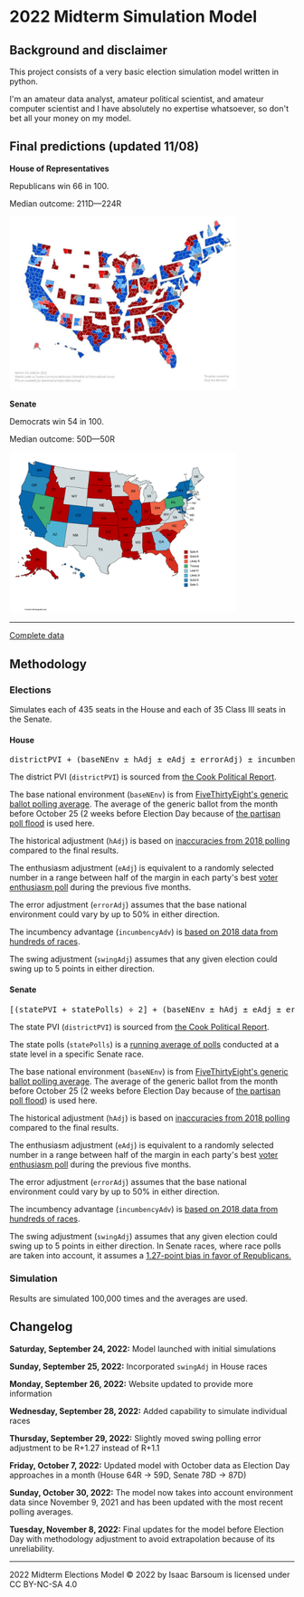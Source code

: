 # 2022 Midterm Simulation Model

## Background and disclaimer 

This project consists of a very basic election simulation model written in python.

I'm an amateur data analyst, amateur political scientist, and amateur computer scientist and I have absolutely no expertise whatsoever, so don't bet all your money on my model.

## Final predictions (updated 11/08)

**House of Representatives**

Republicans win 66 in 100.

Median outcome: 211D—224R

<img src="/house.jpeg" style="width:400px"/>

**Senate**

Democrats win 54 in 100.

Median outcome: 50D—50R

<img src="/senate.png" style="width: 400px"/>

___

[Complete data](https://docs.google.com/spreadsheets/d/18CSP80JpkXuYXhX5u1iGQfeIt-Fi-lNSpQVz-ffnIPc/edit?usp=sharing)

## Methodology

### Elections
Simulates each of 435 seats in the House and each of 35 Class III seats in the Senate.

#### House

<pre>districtPVI + (baseNEnv ± hAdj ± eAdj ± errorAdj) ± incumbencyAdv + swingAdj = election result</pre>


The district PVI (<code>districtPVI</code>) is sourced from [the Cook Political Report](https://www.cookpolitical.com/cook-pvi/2022-partisan-voting-index/district-map-and-list).

The base national environment (<code>baseNEnv</code>) is from [FiveThirtyEight's generic ballot polling average](https://projects.fivethirtyeight.com/polls/generic-ballot/). The average of the generic ballot from the month before October 25 (2 weeks before Election Day because of [the partisan poll flood](https://www.politico.com/news/2022/11/01/biden-gap-senate-surveys-00064362) is used here. 

The historical adjustment (<code>hAdj</code>) is based on [inaccuracies from 2018 polling](https://projects.fivethirtyeight.com/polls/generic-ballot/2018/) compared to the final results.

The enthusiasm adjustment (<code>eAdj</code>) is equivalent to a randomly selected number in a range between half of the margin in each party's best [voter enthusiasm poll](https://morningconsult.com/2022-midterm-elections-tracker/) during the previous five months.

The error adjustment (<code>errorAdj</code>) assumes that the base national environment could vary by up to 50% in either direction.

The incumbency advantage (<code>incumbencyAdv</code>) is [based on 2018 data from hundreds of races](https://fivethirtyeight.com/features/how-much-was-incumbency-worth-in-2018/).

The swing adjustment (<code>swingAdj</code>) assumes that any given election could swing up to 5 points in either direction.

#### Senate 

<pre>[(statePVI + statePolls) ÷ 2] + (baseNEnv ± hAdj ± eAdj ± errorAdj) ± incumbencyAdv + swingAdj = election result</pre>

The state PVI (<code>districtPVI</code>) is sourced from [the Cook Political Report](https://www.cookpolitical.com/cook-pvi/2022-partisan-voting-index/state-map-and-list).

The state polls (<code>statePolls</code>) is a [running average of polls](https://projects.fivethirtyeight.com/polls/) conducted at a state level in a specific Senate race.

The base national environment (<code>baseNEnv</code>) is from [FiveThirtyEight's generic ballot polling average](https://projects.fivethirtyeight.com/polls/generic-ballot/). The average of the generic ballot from the month before October 25 (2 weeks before Election Day because of [the partisan poll flood](https://www.politico.com/news/2022/11/01/biden-gap-senate-surveys-00064362)) is used here. 

The historical adjustment (<code>hAdj</code>) is based on [inaccuracies from 2018 polling](https://projects.fivethirtyeight.com/polls/generic-ballot/2018/) compared to the final results.

The enthusiasm adjustment (<code>eAdj</code>) is equivalent to a randomly selected number in a range between half of the margin in each party's best [voter enthusiasm poll](https://morningconsult.com/2022-midterm-elections-tracker/) during the previous five months.

The error adjustment (<code>errorAdj</code>) assumes that the base national environment could vary by up to 50% in either direction.

The incumbency advantage (<code>incumbencyAdv</code>) is [based on 2018 data from hundreds of races](https://fivethirtyeight.com/features/how-much-was-incumbency-worth-in-2018/).

The swing adjustment (<code>swingAdj</code>) assumes that any given election could swing up to 5 points in either direction. In Senate races, where race polls are taken into account, it assumes a [1.27-point bias in favor of Republicans.](https://fivethirtyeight.com/features/will-the-polls-overestimate-democrats-again/)


### Simulation
Results are simulated 100,000 times and the averages are used.

## Changelog
**Saturday, September 24, 2022:** Model launched with initial simulations

**Sunday, September 25, 2022:** Incorporated <code>swingAdj</code> in House races

**Monday, September 26, 2022:** Website updated to provide more information 

**Wednesday, September 28, 2022:** Added capability to simulate individual races

**Thursday, September 29, 2022:** Slightly moved swing polling error adjustment to be R+1.27 instead of R+1.1

**Friday, October 7, 2022:** Updated model with October data as Election Day approaches in a month (House 64R → 59D, Senate 78D → 87D)

**Sunday, October 30, 2022:** The model now takes into account environment data since November 9, 2021 and has been updated with the most recent polling averages. 

**Tuesday, November 8, 2022:** Final updates for the model before Election Day with methodology adjustment to avoid extrapolation because of its unreliability.

___

2022 Midterm Elections Model © 2022 by Isaac Barsoum is licensed under CC BY-NC-SA 4.0
